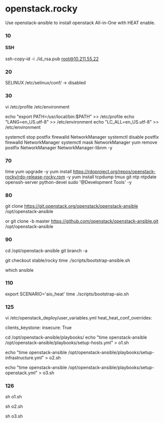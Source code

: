 # openstack.rocky

Use openstack-ansible to install openstack All-in-One with HEAT enable.

### 10
#### SSH 
ssh-copy-id -i ./id_rsa.pub root@10.211.55.22

### 20
SELINUX
/etc/selinux/conf/  -> disabled

### 30
vi /etc/profile
/etc/environment

echo "export PATH=/usr/local/bin:$PATH" >> /etc/profile
echo "LANG=en_US.utf-8" >> /etc/environment
echo "LC_ALL=en_US.utf-8" >> /etc/environment

systemctl stop postfix firewalld NetworkManager
systemctl disable postfix firewalld NetworkManager
systemctl mask NetworkManager
yum remove postfix NetworkManager NetworkManager-libnm -y


### 70
time yum upgrade -y
yum install https://rdoproject.org/repos/openstack-rocky/rdo-release-rocky.rpm -y
yum install tcpdump tmux git ntp ntpdate openssh-server python-devel sudo '@Development Tools' -y

### 80
git clone https://git.openstack.org/openstack/openstack-ansible /opt/openstack-ansible

or
git clone -b master https://github.com/openstack/openstack-ansible.git /opt/openstack-ansible

### 90
cd /opt/openstack-ansible
git branch -a

git checkout stable/rocky
time ./scripts/bootstrap-ansible.sh

which ansible

### 110

export SCENARIO='aio_heat'
time ./scripts/bootstrap-aio.sh


### 125
vi /etc/openstack_deploy/user_variables.yml
heat_heat_conf_overrides:

 clients_keystone:
  insecure: True

cd /opt/openstack-ansible/playbooks/
echo "time openstack-ansible /opt/openstack-ansible/playbooks/setup-hosts.yml" > o1.sh

echo "time openstack-ansible /opt/openstack-ansible/playbooks/setup-infrastructure.yml" > o2.sh

echo "time openstack-ansible /opt/openstack-ansible/playbooks/setup-openstack.yml" > o3.sh


### 126

sh o1.sh

sh o2.sh

sh o3.sh

